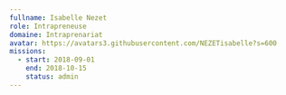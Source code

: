 ```yaml
---
fullname: Isabelle Nezet
role: Intrapreneuse
domaine: Intraprenariat
avatar: https://avatars3.githubusercontent.com/NEZETisabelle?s=600
missions:
  - start: 2018-09-01
    end: 2018-10-15
    status: admin
---
```

